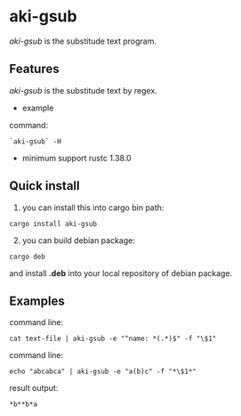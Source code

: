# aki-gsub

*aki-gsub* is the substitude text program.

## Features

*aki-gsub*  is the substitude text by regex.

* example

command:
```
`aki-gsub` -H
```

* minimum support rustc 1.38.0

## Quick install

1. you can install this into cargo bin path:

```
cargo install aki-gsub
```

2. you can build debian package:

```
cargo deb
```

and install **.deb** into your local repository of debian package.

## Examples

command line:
```
cat text-file | aki-gsub -e "^name: *(.*)$" -f "\$1"
```

command line:
```text
echo "abcabca" | aki-gsub -e "a(b)c" -f "*\$1*"
```

result output:
```text
*b**b*a
```
